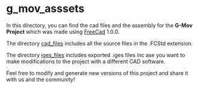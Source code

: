 # g_mov_asssets

In this directory, you can find the cad files and the assembly for the **G-Mov Project** which was made using [FreeCad](https://www.freecad.org/) 1.0.0.

The directory [cad_files](/g_mov_assets/cad_files/) includes all the source files in the .FCStd extension.

The directory [iges_files](/g_mov_assets/iges_files/) includes exported .iges files inc ase you want to make modifications to the project with a different CAD software.

Feel free to modify and generate new versions of this project and share it with us and the community!